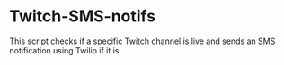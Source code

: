 # Twitch-SMS-notifs
This script checks if a specific Twitch channel is live and sends an SMS notification using Twilio if it is.
